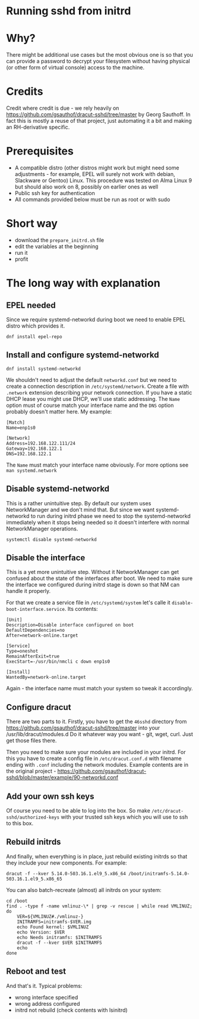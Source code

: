 # Running sshd from initrd

# Why?
There might be additional use cases but the most obvious one is so that you can provide a password to decrypt your filesystem without having physical (or other form of virtual console) access to the machine.

# Credits
Credit where credit is due - we rely heavily on https://github.com/gsauthof/dracut-sshd/tree/master by Georg Sauthoff.
In fact this is mostly a reuse of that project, just automating it a bit and making an RH-derivative specific.

# Prerequisites
* A compatible distro (other distros might work but might need some adjustments - for example, EPEL will surely not work with debian, Slackware or Gentoo) Linux. This procedure was tested on Alma Linux 9 but should also work on 8, possibly on earlier ones as well
* Public ssh key for authentication
* All commands provided below must be run as root or with sudo

# Short way
* download the `prepare_initrd.sh` file
* edit the variables at the beginning
* run it
* profit

# The long way with explanation

## EPEL needed
Since we require systemd-networkd during boot we need to enable EPEL distro which provides it.
```
dnf install epel-repo
```

## Install and configure systemd-networkd
```
dnf install systemd-networkd
```

We shouldn't need to adjust the default `networkd.conf` but we need to create a connection description in `/etc/systemd/network`. Create a file with `.network` extension describing your network connection. If you have a static DHCP lease you might use DHCP, we'll use static addressing.
The `Name` option must of course match your interface name and the `DNS` option probably doesn't matter here. My example:
```
[Match]
Name=enp1s0

[Network]
Address=192.168.122.111/24
Gateway=192.168.122.1
DNS=192.168.122.1
```
The `Name` must match your interface name obviously.
For more options see `man systemd.network`

## Disable systemd-networkd
This is a rather unintuitive step. By default our system uses NetworkManager and we don't mind that. But since we want systemd-networkd to run during initrd phase we need to stop the systemd-networkd immediately when it stops being needed so it doesn't interfere with normal NetworkManager operations.
```
systemctl disable systemd-networkd
```

## Disable the interface
This is a yet more unintuitive step. Without it NetworkManager can get confused about the state of the interfaces after boot. We need to make sure the interface we configured during initrd stage is down so that NM can handle it properly.

For that we create a service file in `/etc/systemd/system` let's calle it `disable-boot-interface.service`. Its contents:
```
[Unit]
Description=Disable interface configured on boot
DefaultDependencies=no
After=network-online.target

[Service]
Type=oneshot
RemainAfterExit=true
ExecStart=-/usr/bin/nmcli c down enp1s0

[Install]
WantedBy=network-online.target
```
Again - the interface name must match your system so tweak it accordingly.

## Configure dracut

There are two parts to it.
Firstly, you have to get the `46sshd` directory from https://github.com/gsauthof/dracut-sshd/tree/master into your /usr/lib/dracut/modules.d
Do it whatever way you want - git, wget, curl. Just get those files there.

Then you need to make sure your modules are included in your initrd. For this you have to create a config file in `/etc/dracut.conf.d` with filename ending with `.conf` including the network modules. Example contents are in the original project - https://github.com/gsauthof/dracut-sshd/blob/master/example/90-networkd.conf

## Add your own ssh keys

Of course you need to be able to log into the box. So make `/etc/dracut-sshd/authorized-keys` with your trusted ssh keys which you will use to ssh to this box.

## Rebuild initrds

And finally, when everything is in place, just rebuild existing initrds so that they include your new components.
For example:
```
dracut -f --kver 5.14.0-503.16.1.el9_5.x86_64 /boot/initramfs-5.14.0-503.16.1.el9_5.x86_65
```

You can also batch-recreate (almost) all initrds on your system:
```
cd /boot
find . -type f -name vmlinuz-\* | grep -v rescue | while read VMLINUZ; do
    VER=${VMLINUZ#./vmlinuz-}
    INITRAMFS=initramfs-$VER.img
    echo Found kernel: $VMLINUZ
    echo Version: $VER
    echo Needs initramfs: $INITRAMFS
    dracut -f --kver $VER $INITRAMFS
    echo
done
```

## Reboot and test
And that's it.
Typical problems:
* wrong interface specified
* wrong address configured
* initrd not rebuild (check contents with lsinitrd)
